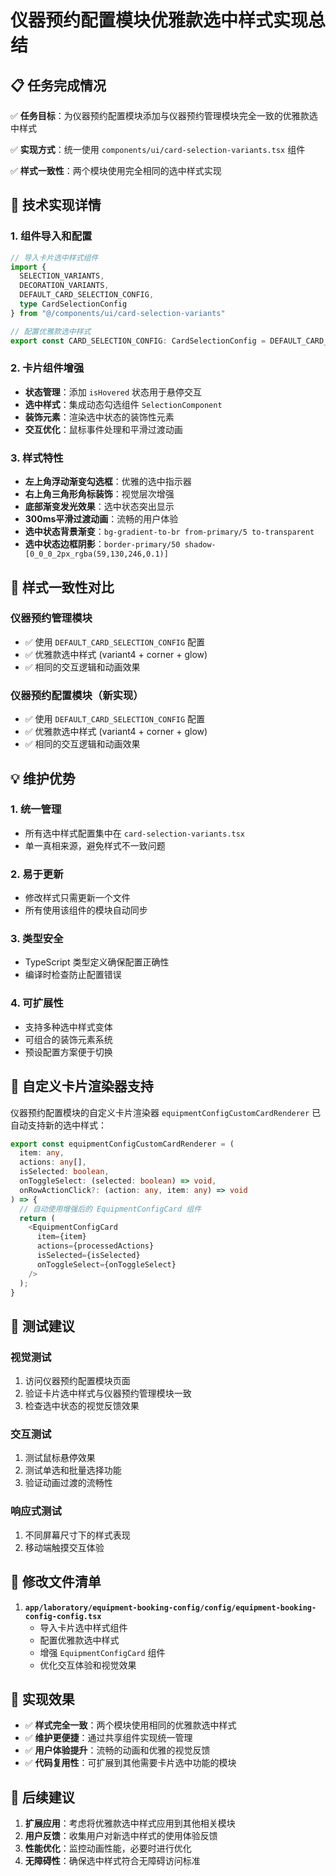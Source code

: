 # 仪器预约配置模块优雅款选中样式实现总结

## 📋 任务完成情况

✅ **任务目标**：为仪器预约配置模块添加与仪器预约管理模块完全一致的优雅款选中样式

✅ **实现方式**：统一使用 `components/ui/card-selection-variants.tsx` 组件

✅ **样式一致性**：两个模块使用完全相同的选中样式实现

## 🔧 技术实现详情

### 1. 组件导入和配置
```typescript
// 导入卡片选中样式组件
import { 
  SELECTION_VARIANTS, 
  DECORATION_VARIANTS,
  DEFAULT_CARD_SELECTION_CONFIG,
  type CardSelectionConfig
} from "@/components/ui/card-selection-variants"

// 配置优雅款选中样式
export const CARD_SELECTION_CONFIG: CardSelectionConfig = DEFAULT_CARD_SELECTION_CONFIG
```

### 2. 卡片组件增强
- **状态管理**：添加 `isHovered` 状态用于悬停交互
- **选中样式**：集成动态勾选组件 `SelectionComponent`
- **装饰元素**：渲染选中状态的装饰性元素
- **交互优化**：鼠标事件处理和平滑过渡动画

### 3. 样式特性
- **左上角浮动渐变勾选框**：优雅的选中指示器
- **右上角三角形角标装饰**：视觉层次增强
- **底部渐变发光效果**：选中状态突出显示
- **300ms平滑过渡动画**：流畅的用户体验
- **选中状态背景渐变**：`bg-gradient-to-br from-primary/5 to-transparent`
- **选中状态边框阴影**：`border-primary/50 shadow-[0_0_0_2px_rgba(59,130,246,0.1)]`

## 🎨 样式一致性对比

### 仪器预约管理模块
- ✅ 使用 `DEFAULT_CARD_SELECTION_CONFIG` 配置
- ✅ 优雅款选中样式 (variant4 + corner + glow)
- ✅ 相同的交互逻辑和动画效果

### 仪器预约配置模块（新实现）
- ✅ 使用 `DEFAULT_CARD_SELECTION_CONFIG` 配置
- ✅ 优雅款选中样式 (variant4 + corner + glow)
- ✅ 相同的交互逻辑和动画效果

## 💡 维护优势

### 1. 统一管理
- 所有选中样式配置集中在 `card-selection-variants.tsx`
- 单一真相来源，避免样式不一致问题

### 2. 易于更新
- 修改样式只需更新一个文件
- 所有使用该组件的模块自动同步

### 3. 类型安全
- TypeScript 类型定义确保配置正确性
- 编译时检查防止配置错误

### 4. 可扩展性
- 支持多种选中样式变体
- 可组合的装饰元素系统
- 预设配置方案便于切换

## 🔄 自定义卡片渲染器支持

仪器预约配置模块的自定义卡片渲染器 `equipmentConfigCustomCardRenderer` 已自动支持新的选中样式：

```typescript
export const equipmentConfigCustomCardRenderer = (
  item: any, 
  actions: any[], 
  isSelected: boolean, 
  onToggleSelect: (selected: boolean) => void,
  onRowActionClick?: (action: any, item: any) => void
) => {
  // 自动使用增强后的 EquipmentConfigCard 组件
  return (
    <EquipmentConfigCard 
      item={item}
      actions={processedActions}
      isSelected={isSelected}
      onToggleSelect={onToggleSelect}
    />
  );
}
```

## 🧪 测试建议

### 视觉测试
1. 访问仪器预约配置模块页面
2. 验证卡片选中样式与仪器预约管理模块一致
3. 检查选中状态的视觉反馈效果

### 交互测试
1. 测试鼠标悬停效果
2. 测试单选和批量选择功能
3. 验证动画过渡的流畅性

### 响应式测试
1. 不同屏幕尺寸下的样式表现
2. 移动端触摸交互体验

## 📁 修改文件清单

1. **`app/laboratory/equipment-booking-config/config/equipment-booking-config-config.tsx`**
   - 导入卡片选中样式组件
   - 配置优雅款选中样式
   - 增强 `EquipmentConfigCard` 组件
   - 优化交互体验和视觉效果

## 🎯 实现效果

- ✅ **样式完全一致**：两个模块使用相同的优雅款选中样式
- ✅ **维护更便捷**：通过共享组件实现统一管理
- ✅ **用户体验提升**：流畅的动画和优雅的视觉反馈
- ✅ **代码复用性**：可扩展到其他需要卡片选中功能的模块

## 🚀 后续建议

1. **扩展应用**：考虑将优雅款选中样式应用到其他相关模块
2. **用户反馈**：收集用户对新选中样式的使用体验反馈
3. **性能优化**：监控动画性能，必要时进行优化
4. **无障碍性**：确保选中样式符合无障碍访问标准 